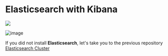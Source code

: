 # Elasticsearch with Kibana
[![](https://img.shields.io/badge/Documantation-1.0-brightgreen)]()

![image](https://user-images.githubusercontent.com/37136204/150631954-fc532e29-834a-41a2-a137-c6da8bb015bc.png)

If you did not install **Elasticsearch**, let's take you to the previous repository [Elasticsearch Cluster](https://github.com/feyzullahertan/elastic-search-cluster)
